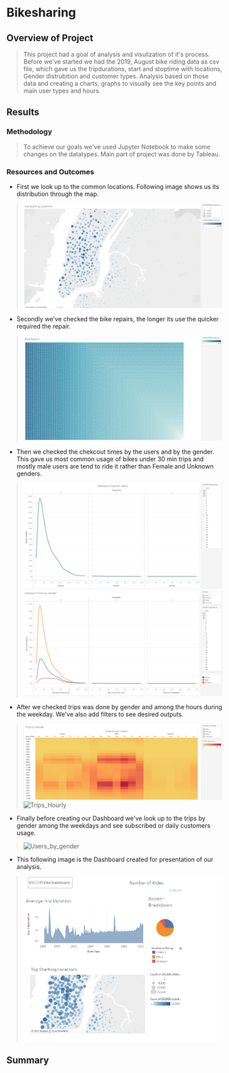 # Bikesharing
## Overview of Project
> This project had a goal of analysis and visulization of it's process. Before we've started we had the 2019, August bike riding data as csv file, which gave us the tripdurations, start and stoptime with locations, Gender distrubition and customer types. Analysis based on those data and creating a charts, graphs to visually see the key points and main user types and hours. 
## Results
### Methodology
> To achieve our goals we've used Jupyter Notebook to make some changes on the datatypes. Main part of project was done by Tableau. 
### Resources and Outcomes
* First we look up to the common locations. Following image shows us its distribution through the map. 
> ![Top_start_locations](Resources/Top_Starting_Locations.png)
* Secondly we've checked the bike repairs, the longer its use the quicker required the repair.
> ![Bike_Repairs](Resources/Bike_Repairs.png)
* Then we checked the chekcout times by the users and by the gender. This gave us most common usage of bikes under 30 min trips and mostly male users are tend to ride it rather than Female and Unknown genders.
> ![Users](Resources/Checkout_Times_for_Users.png) 
> ![Gender](Resources/Checkout_Times_by_Gender.png)
* After we checked trips was done by gender and among the hours during the weekday. We've also add filters to see desired outputs.
> ![Trips_by_users](Resources/Trips_by_Gender.png)
> ![Trips_Hourly](Resources/Trips_by_Week_per_Hour.png)
* Finally before creating our Dashboard we've look up to the trips by gender among the weekdays and see subscribed or daily customers usage.
> ![Users_by_gender](Resources/User_Trip_by_Gender.png)
* This following image is the Dashboard created for presentation of our analysis.
> ![Dashboard](Resources/Dashboard.png)

## Summary

